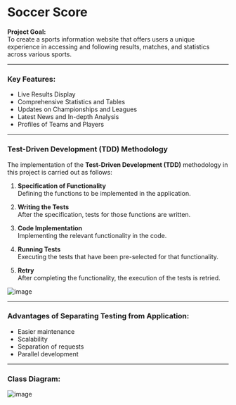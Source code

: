# Soccer Score

**Project Goal:**  
To create a sports information website that offers users a unique experience in accessing and following results, matches, and statistics across various sports.

---

### Key Features:
- Live Results Display
- Comprehensive Statistics and Tables
- Updates on Championships and Leagues
- Latest News and In-depth Analysis
- Profiles of Teams and Players

---

### Test-Driven Development (TDD) Methodology

The implementation of the **Test-Driven Development (TDD)** methodology in this project is carried out as follows:

1. **Specification of Functionality**  
   Defining the functions to be implemented in the application.

2. **Writing the Tests**  
   After the specification, tests for those functions are written.

3. **Code Implementation**  
   Implementing the relevant functionality in the code.

4. **Running Tests**  
   Executing the tests that have been pre-selected for that functionality.

5. **Retry**  
   After completing the functionality, the execution of the tests is retried.

![image](https://github.com/user-attachments/assets/f8a4e1d2-60f5-48d4-85f2-48803626eec4)

---

### Advantages of Separating Testing from Application:
- Easier maintenance
- Scalability
- Separation of requests
- Parallel development

---

### Class Diagram:
![image](https://github.com/user-attachments/assets/70f2e815-e789-4327-b879-19dc784bc2dd)

